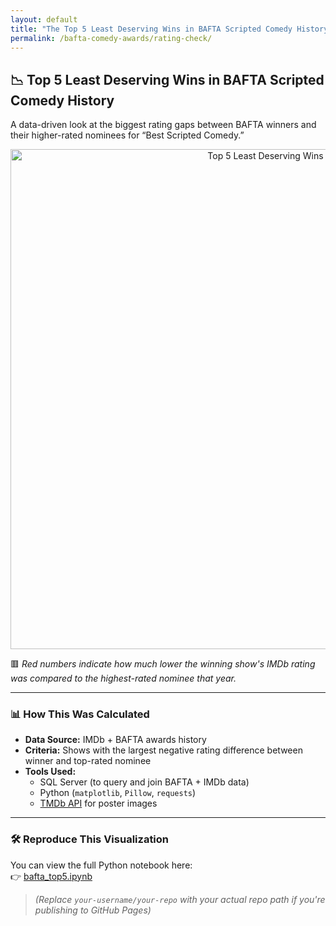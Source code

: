 ```yaml
---
layout: default
title: "The Top 5 Least Deserving Wins in BAFTA Scripted Comedy History"
permalink: /bafta-comedy-awards/rating-check/
---
```


## 📉 Top 5 Least Deserving Wins in BAFTA Scripted Comedy History

A data-driven look at the biggest rating gaps between BAFTA winners and their higher-rated nominees for “Best Scripted Comedy.”

<p align="center">
  <img src="/assets/images/bafta_top5_ranked.png" alt="Top 5 Least Deserving Wins" style="max-width: 100%; width: 800px; height: auto;">
</p>

🟥 *Red numbers indicate how much lower the winning show's IMDb rating was compared to the highest-rated nominee that year.*

---

### 📊 How This Was Calculated

- **Data Source:** IMDb + BAFTA awards history  
- **Criteria:** Shows with the largest negative rating difference between winner and top-rated nominee  
- **Tools Used:**
  - SQL Server (to query and join BAFTA + IMDb data)  
  - Python (`matplotlib`, `Pillow`, `requests`)  
  - [TMDb API](https://www.themoviedb.org/) for poster images  

---

### 🛠️ Reproduce This Visualization

You can view the full Python notebook here:  
👉 [bafta_top5.ipynb](https://github.com/your-username/your-repo/blob/main/assets/bafta_top5.ipynb)

> _(Replace `your-username/your-repo` with your actual repo path if you're publishing to GitHub Pages)_
